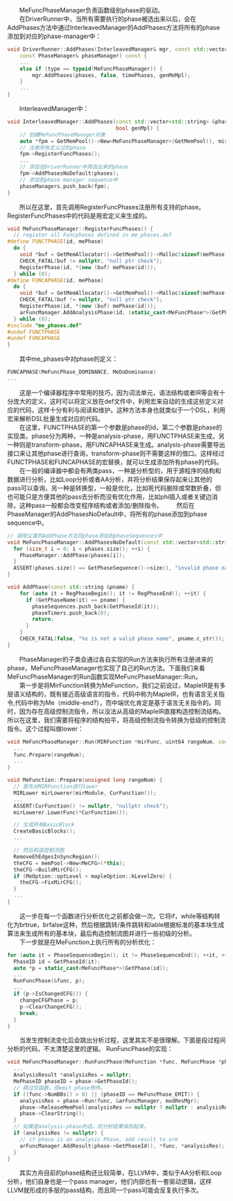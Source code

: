 &emsp;&emsp;MeFuncPhaseManager负责函数级别phase的驱动。  
&emsp;&emsp;在DriverRunner中，当所有需要执行的phase被选出来以后，会在AddPhases方法中通过InterleavedManager的AddPhases方法将所有的phase添加到对应的phase-manager中：
``` cpp
void DriverRunner::AddPhases(InterleavedManager& mgr, const std::vector<std::string>& phases,
	const PhaseManager& phaseManager) const {
    ...
	else if (type == typeid(MeFuncPhaseManager)) {
		mgr.AddPhases(phases, false, timePhases, genMeMpl);
	}
    ...
}
```
&emsp;&emsp;InterleavedManager中：
``` cpp
void InterleavedManager::AddPhases(const std::vector<std::string> &phases, bool isModulePhase, bool timePhases,
                                   bool genMpl) {
    // 创建MeFuncPhaseManager对象
    auto *fpm = GetMemPool()->New<MeFuncPhaseManager>(GetMemPool(), mirModule, mrm);
    // 注册所有定义过的phase
    fpm->RegisterFuncPhases();
    ...
    // 添加在DriverRunner中筛选出来的phase
    fpm->AddPhasesNoDefault(phases);
    // 添加到phase manager sequence中
    phaseManagers.push_back(fpm);
}
```
&emsp;&emsp;所以在这里，首先调用RegisterFuncPhases注册所有支持的phase。RegisterFuncPhases中的代码是用宏定义来生成的。
``` cpp
void MeFuncPhaseManager::RegisterFuncPhases() {
  // register all Funcphases defined in me_phases.def
#define FUNCTPHASE(id, mePhase)                                               \
  do {                                                                        \
    void *buf = GetMemAllocator()->GetMemPool()->Malloc(sizeof(mePhase(id))); \
    CHECK_FATAL(buf != nullptr, "null ptr check");                            \
    RegisterPhase(id, *(new (buf) mePhase(id)));                              \
  } while (0);
#define FUNCAPHASE(id, mePhase)                                                    \
  do {                                                                             \
    void *buf = GetMemAllocator()->GetMemPool()->Malloc(sizeof(mePhase(id)));      \
    CHECK_FATAL(buf != nullptr, "null ptr check");                                 \
    RegisterPhase(id, *(new (buf) mePhase(id)));                                   \
    arFuncManager.AddAnalysisPhase(id, (static_cast<MeFuncPhase*>(GetPhase(id)))); \
  } while (0);
#include "me_phases.def"
#undef FUNCTPHASE
#undef FUNCAPHASE
}
```
&emsp;&emsp;其中me_phases中对phase的定义：
``` cpp
FUNCAPHASE(MeFuncPhase_DOMINANCE, MeDoDominance)
...
```
&emsp;&emsp;这是一个编译器程序中常用的技巧，因为词法单元，语法结构或者IR等会有十分庞大的定义，这时可以将定义放在def文件中，利用宏来自动的生成这些定义对应的代码，这样十分有利与阅读和维护。这种方法本身也就类似于一个DSL，利用宏来解析DSL批量生成对应的代码。  
&emsp;&emsp;在这里，FUNCTPHASE的第一个参数是phase的id，第二个参数是phase的实现类。phase分为两种，一种是analysis-phase，用FUNCTPHASE来生成，另一种则是transform-phase，用FUNCAPHASE来生成。analysis-phase需要导出接口来让其他phase进行查询，transform-phase则不需要这样的借口。这样经过FUNCTPHASE和FUNCAPHASE的宏替换，就可以生成添加所有phase的代码。  
&emsp;&emsp;在一般的编译器中都会有两类pass，一种是分析型的，用于源程序的结构和数据进行分析，比如Loop分析或者AA分析，并将分析结果保存起来让其他的pass可以查询，另一种是转换型，一般是优化，比如死代码删除或常数折叠，但也可能只是方便其他的pass去分析而没有优化作用，比如phi插入或者关键边消除，这种pass一般都会改变程序结构或者添加/删除指令。
&emsp;&emsp;然后在PhaseManager的AddPhasesNoDefault中，将所有的phase添加到phase sequence中。
``` cpp
// 调用父类的AddPhase方法将phase添加到phaseSequences中
void MeFuncPhaseManager::AddPhasesNoDefault(const std::vector<std::string> &phases) {
  for (size_t i = 0; i < phases.size(); ++i) {
    PhaseManager::AddPhase(phases[i]);
  }
  ASSERT(phases.size() == GetPhaseSequence()->size(), "invalid phase name");
}

void AddPhase(const std::string &pname) {
    for (auto it = RegPhaseBegin(); it != RegPhaseEnd(); ++it) {
      if (GetPhaseName(it) == pname) {
        phaseSequences.push_back(GetPhaseId(it));
        phaseTimers.push_back(0);
        return;
      }
    }
    CHECK_FATAL(false, "%s is not a valid phase name", pname.c_str());
}
```
&emsp;&emsp;PhaseManager的子类会通过各自实现的Run方法来执行所有注册进来的phase，MeFuncPhaseManager也实现了自己的Run方法。下面我们来看MeFuncPhaseManager的Run函数实现MeFuncPhaseManager::Run。  
&emsp;&emsp;第一步是将MirFunction转换为MeFunction，我们之前说过，MapleIR是有多层语义结构的，既有接近高级语言的指令，代码中称为MapleIR，也有语言无关指令,代码中称为Me（middle-end?），而中端优化肯定是基于语言无关指令的。同时，因为存在高级控制流指令，所以没法从高级的MapleIR直接构造控制流结构。所以在这里，我们需要将程序的结构拍平，将高级控制流指令转换为低级的控制流指令。这个过程叫做lower：
``` cpp
void MeFuncPhaseManager::Run(MIRFunction *mirFunc, uint64 rangeNum, const std::string &meInput) {
  ...
  func.Prepare(rangeNum);
  ...
}

void MeFunction::Prepare(unsigned long rangeNum) {
  // 首先对MIRFunction进行lower
  MIRLower mirLowerer(mirModule, CurFunction());
  ...
  ASSERT(CurFunction() != nullptr, "nullptr check");
  mirLowerer.LowerFunc(*CurFunction());

  // 生成所有BasicBlock
  CreateBasicBlocks();
  ...

  // 然后构造控制流图
  RemoveEhEdgesInSyncRegion();
  theCFG = memPool->New<MeCFG>(*this);
  theCFG->BuildMirCFG();
  if (MeOption::optLevel > mapleOption::kLevelZero) {
    theCFG->FixMirCFG();
  }
  ...
}
```
&emsp;&emsp;这一步在每一个函数进行分析优化之前都会做一次。它将if，while等结构转化为brtrue，brfalse这种，然后根据跳转/条件跳转和lable根据标准的基本块生成算法来生成所有的基本块，最后构造控制流图并进行一些初级的分析。  
&emsp;&emsp;下一步就是在MeFunction上执行所有的分析优化：
``` cpp
for (auto it = PhaseSequenceBegin(); it != PhaseSequenceEnd(); ++it, ++phaseIndex) {
  PhaseID id = GetPhaseId(it);
  auto *p = static_cast<MeFuncPhase*>(GetPhase(id));
  ...
  RunFuncPhase(&func, p);
  ...
  if (p->IsChangedCFG()) {
    changeCFGPhase = p;
    p->ClearChangeCFG();
    break;
  }
}
```
&emsp;&emsp;当发生控制流变化后会跳出分析过程，这里其实不是很理解。下面是段过程间分析的代码，不太清楚这里的逻辑。
RunFuncPhase的实现：
``` cpp
void MeFuncPhaseManager::RunFuncPhase(MeFunction *func, MeFuncPhase *phase) {
  ...
  AnalysisResult *analysisRes = nullptr;
  MePhaseID phaseID = phase->GetPhaseId();
  // 跳过空函数，但emit phase例外。
  if ((func->NumBBs() > 0) || (phaseID == MeFuncPhase_EMIT)) {
    analysisRes = phase->Run(func, &arFuncManager, modResMgr);
    phase->ReleaseMemPool(analysisRes == nullptr ? nullptr : analysisRes->GetMempool());
    phase->ClearString();
  }
  // 如果是analysis-phase的话，将分析结果保存起来。
  if (analysisRes != nullptr) {
    // if phase is an analysis Phase, add result to arm
    arFuncManager.AddResult(phase->GetPhaseId(), *func, *analysisRes);
  }
}
```
&emsp;&emsp;其实方舟目前的phase结构还比较简单，在LLVM中，类似于AA分析和Loop分析，他们自身也是一个pass manager，他们内部也有一套驱动逻辑，这样LLVM就形成的多层的pass结构，而且同一个pass可能会反复执行多次。